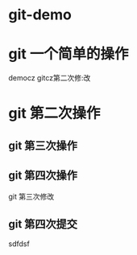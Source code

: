 # git-demo
# git 一个简单的操作
democz
gitcz第二次修:改
# git 第二次操作
## git 第三次操作
## git 第四次操作
git 第三次修改
## git 第四次提交
sdfdsf